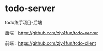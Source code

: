 # todo-server

todo练手项目-后端

后端：https://github.com/zjy4fun/todo-server

前端：https://github.com/zjy4fun/todo-client
